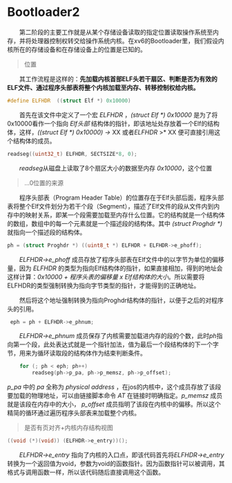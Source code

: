 # Bootloader2

&emsp;&emsp;第二阶段的主要工作就是从某个存储设备读取的指定位置读取操作系统至内存，并将处理器控制权转交给操作系统内核。在xv6的Bootloader里，我们假设内核所在的存储设备和在存储设备上的位置是已知的。

> 位置

&emsp;&emsp;其工作流程是这样的：**先加载内核首部ELF头若干扇区、判断是否为有效的ELF文件、通过程序头部表将整个内核加载至内存、转移控制权给内核。**

```c++
#define ELFHDR	((struct Elf *) 0x10000) 
```

&emsp;&emsp;首先在该文件中定义了一个宏 *ELFHDR* ，*(struct Elf \*) 0x10000* 是为了将0x10000看作一个指向 *Elf头部* 结构体的指针，即该地址处存放着一个Elf的结构体，这样，*((struct Elf \*) 0x10000) ->* XX 或者*ELFHDR* >* XX 便可直接引用这个结构体的成员。

```c
readseg((uint32_t) ELFHDR, SECTSIZE*8, 0);
```

  *readseg*从磁盘上读取了8个扇区大小的数据至内存 *0x10000*，这个位置

> ...0位置的来源

&emsp;&emsp;程序头部表（Program Header Table）的位置存在于Elf头部后面，程序头部表将整个Elf文件划分为若干个段（Segment），描述了Elf文件的段从文件内到内存中的映射关系，即某一个段需要加载至内存什么位置。它的结构就是一个结构体的数组，数组中的每一个元素就是一个描述段的结构体。其中  *(struct Proghdr \*)* 就指向一个描述段的结构体。

```c
ph = (struct Proghdr *) ((uint8_t *) ELFHDR + ELFHDR->e_phoff);
```

&emsp;&emsp;*ELFHDR->e_phoff* 成员存放了程序头部表在Elf文件中的以字节为单位的偏移量，因为 *ELFHDR* 的类型为指向Elf结构体的指针，如果直接相加，得到的地址会这样计算：*0x10000 + 程序头表的偏移量 x Elf结构体的大小*。所以需要将ELFHDR的类型强制转换为指向字节类型的指针，才能得到的正确地址。

&emsp;&emsp;然后将这个地址强制转换为指向Proghdr结构体的指针，以便于之后的对程序头的引用。

```c
 eph = ph + ELFHDR->e_phnum;
```

&emsp;&emsp;*ELFHDR->e_phnum* 成员保存了内核需要加载进内存的段的个数，此时*ph*指向第一个段，此处表达式就是一个指针加法，值为最后一个段结构体的下一个字节，用来为循环读取段的结构体作为结束判断条件。

```C
	for (; ph < eph; ph++)
		readseg(ph->p_pa, ph->p_memsz, ph->p_offset);
```

*p_pa* 中的 *pa* 全称为 *physical address* ，在jos的内核中，这个成员存放了该段要加载的物理地址，可以由链接脚本命令 *AT* 在链接时明确指定。*p_memsz* 成员就是该段在内存中的大小， *p_offset* 成员指明了该段在内核中的偏移。所以这个精简的循环通过遍历程序头部表来加载整个内核。

> 是否有页对齐+内核内存结构视图

```C
((void (*)(void)) (ELFHDR->e_entry))();
```

&emsp;&emsp;*ELFHDR->e_entry* 指向了内核的入口点，即该代码首先将*ELFHDR->e_entry*转换为一个返回值为void，参数为void的函数指针。因为函数指针可以被调用，其格式与调用函数一样，所以该代码随后直接调用这个函数。

